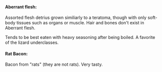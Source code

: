 





#### Aberrant flesh:

Assorted flesh detrius grown similiarly to a teratoma, though with only soft-body tissues such as organs or muscle. Hair and bones don't exist in Aberrant flesh.

Tends to be best eaten with heavy seasoning after being boiled. A favorite of the lizard underclasses.

#### Rat Bacon:

Bacon from "rats" (they are not rats). Very tasty.
